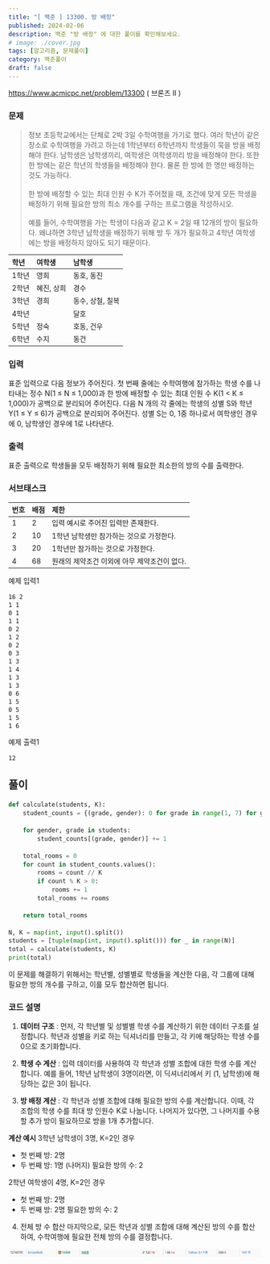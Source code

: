 ```yaml
---
title: "[ 백준 ] 13300. 방 배정"
published: 2024-02-06
description: 백준 "방 배정" 에 대한 풀이를 확인해보세요.
# image: ./cover.jpg
tags: [알고리즘, 문제풀이]
category: 백준풀이
draft: false
---
```


<https://www.acmicpc.net/problem/13300> ( 브론즈 II )

### 문제
> 정보 초등학교에서는 단체로 2박 3일 수학여행을 가기로 했다. 여러 학년이 같은 장소로 수학여행을 가려고 하는데 1학년부터 6학년까지 학생들이 묵을 방을 배정해야 한다. 남학생은 남학생끼리, 여학생은 여학생끼리 방을 배정해야 한다. 또한 한 방에는 같은 학년의 학생들을 배정해야 한다. 물론 한 방에 한 명만 배정하는 것도 가능하다.<br><br>
한 방에 배정할 수 있는 최대 인원 수 K가 주어졌을 때, 조건에 맞게 모든 학생을 배정하기 위해 필요한 방의 최소 개수를 구하는 프로그램을 작성하시오.<br><br>
예를 들어, 수학여행을 가는 학생이 다음과 같고 K = 2일 때 12개의 방이 필요하다. 왜냐하면 3학년 남학생을 배정하기 위해 방 두 개가 필요하고 4학년 여학생에는 방을 배정하지 않아도 되기 때문이다.

|학년 |여학생 |	남학생|
|:-----------------------------|:-----------------|:--------|
|1학년|	영희 |	동호, 동진|
|2학년|	혜진, 상희 |	경수|
|3학년|	경희	|동수, 상철, 칠복|
|4학년|	 	|달호|
|5학년|	정숙 |	호동, 건우|
|6학년|	수지 |	동건|

### 입력
표준 입력으로 다음 정보가 주어진다. 첫 번째 줄에는 수학여행에 참가하는 학생 수를 나타내는 정수 N(1 ≤ N ≤ 1,000)과 한 방에 배정할 수 있는 최대 인원 수 K(1 < K ≤ 1,000)가 공백으로 분리되어 주어진다. 다음 N 개의 각 줄에는 학생의 성별 S와 학년 Y(1 ≤ Y ≤ 6)가 공백으로 분리되어 주어진다. 성별 S는 0, 1중 하나로서 여학생인 경우에 0, 남학생인 경우에 1로 나타낸다. <br>
### 출력
표준 출력으로 학생들을 모두 배정하기 위해 필요한 최소한의 방의 수를 출력한다.

### 서브태스크

|번호 |	배점 |	제한|
|:-----------------------------|:-----------------|:--------|
|1	| 2  |	입력 예시로 주어진 입력만 존재한다.|
|2	| 10 |	1학년 남학생만 참가하는 것으로 가정한다.|
|3	| 20 |	1학년만 참가하는 것으로 가정한다.|
|4	| 68 |	원래의 제약조건 이외에 아무 제약조건이 없다.|


예제 입력1
```
16 2
1 1
0 1
1 1
0 2
1 2
0 2
0 3
1 3
1 4
1 3
1 3
0 6
1 5
0 5
1 5
1 6
```
예제 출력1
```
12
```

## 풀이
```python
def calculate(students, K):
    student_counts = {(grade, gender): 0 for grade in range(1, 7) for gender in range(2)}

    for gender, grade in students:
        student_counts[(grade, gender)] += 1

    total_rooms = 0
    for count in student_counts.values():
        rooms = count // K
        if count % K > 0:
            rooms += 1
        total_rooms += rooms

    return total_rooms

N, K = map(int, input().split())
students = [tuple(map(int, input().split())) for _ in range(N)]
total = calculate(students, K)
print(total)
```

이 문제를 해결하기 위해서는 학년별, 성별별로 학생들을 계산한 다음, 
각 그룹에 대해 필요한 방의 개수를 구하고, 이를 모두 합산하면 됩니다.

### 코드 설명

1. **데이터 구조**
: 먼저, 각 학년별 및 성별별 학생 수를 계산하기 위한 데이터 구조를 설정합니다. 학년과 성별을 키로 하는 딕셔너리를 만들고, 각 키에 해당하는 학생 수를 0으로 초기화합니다.

2. **학생 수 계산**
: 입력 데이터를 사용하여 각 학년과 성별 조합에 대한 학생 수를 계산합니다. 예를 들어, 1학년 남학생이 3명이라면, 이 딕셔너리에서 키 (1, 남학생)에 해당하는 값은 3이 됩니다.

3. **방 배정 계산**
: 각 학년과 성별 조합에 대해 필요한 방의 수를 계산합니다. 이때, 각 조합의 학생 수를 최대 방 인원수 K로 나눕니다. 나머지가 있다면, 그 나머지를 수용할 추가 방이 필요하므로 방을 1개 추가합니다.

**계산 예시**
3학년 남학생이 3명, K=2인 경우
- 첫 번째 방: 2명
- 두 번째 방: 1명 (나머지)
필요한 방의 수: 2

2학년 여학생이 4명, K=2인 경우
- 첫 번째 방: 2명
- 두 번째 방: 2명
필요한 방의 수: 2

4. 전체 방 수 합산
마지막으로, 모든 학년과 성별 조합에 대해 계산된 방의 수를 합산하여, 수학여행에 필요한 전체 방의 수를 결정합니다.

![image](image1.png)
